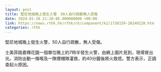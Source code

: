 ```yaml
---
layout: post
title: 堅尼地城晚上發生火警　50人自行疏散無人受傷
date: 2024-01-28 21:20:06.000000000 +08:00
link: https://news.rthk.hk/rthk/ch/component/k2/1738159-20240128.htm
categories: rthk
---
```


堅尼地城晚上發生火警，50人自行疏散，無人受傷。

士美菲路嘉輝花園一個單位晚上約7時半發生火警，由網上圖片見到，現場冒出光。消防出動一條喉及一隊煙帽隊灌救，約40分鐘後將火救熄。警方表示，正調查起火原因。
